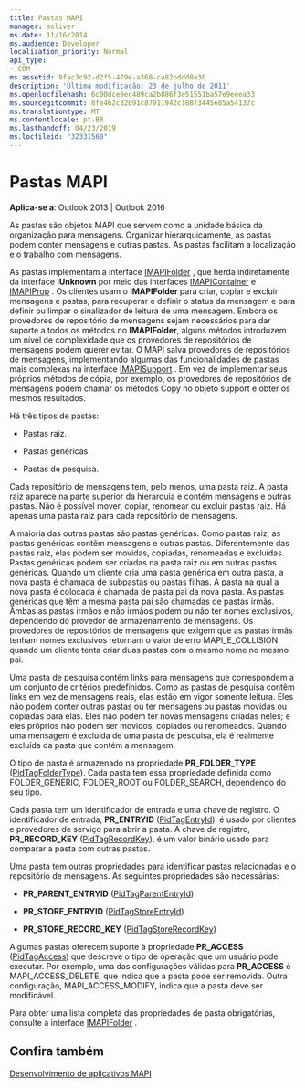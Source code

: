 ```yaml
---
title: Pastas MAPI
manager: soliver
ms.date: 11/16/2014
ms.audience: Developer
localization_priority: Normal
api_type:
- COM
ms.assetid: 8fac3c92-d2f5-479e-a368-ca82bddd8e30
description: 'Última modificação: 23 de julho de 2011'
ms.openlocfilehash: 6c00dce9ec489ca2b886f3e51551ba57e9eeea33
ms.sourcegitcommit: 8fe462c32b91c87911942c188f3445e85a54137c
ms.translationtype: MT
ms.contentlocale: pt-BR
ms.lasthandoff: 04/23/2019
ms.locfileid: "32331560"
---
```

# <a name="mapi-folders"></a>Pastas MAPI

  
  
**Aplica-se a**: Outlook 2013 | Outlook 2016 
  
As pastas são objetos MAPI que servem como a unidade básica da organização para mensagens. Organizar hierarquicamente, as pastas podem conter mensagens e outras pastas. As pastas facilitam a localização e o trabalho com mensagens.
  
As pastas implementam a interface [IMAPIFolder](imapifolderimapicontainer.md) , que herda indiretamente da interface **IUnknown** por meio das interfaces [IMAPIContainer](imapicontainerimapiprop.md) e [IMAPIProp](imapipropiunknown.md) . Os clientes usam o **IMAPIFolder** para criar, copiar e excluir mensagens e pastas, para recuperar e definir o status da mensagem e para definir ou limpar o sinalizador de leitura de uma mensagem. Embora os provedores de repositório de mensagens sejam necessários para dar suporte a todos os métodos no **IMAPIFolder**, alguns métodos introduzem um nível de complexidade que os provedores de repositórios de mensagens podem querer evitar. O MAPI salva provedores de repositórios de mensagens, implementando algumas das funcionalidades de pastas mais complexas na interface [IMAPISupport](imapisupportiunknown.md) . Em vez de implementar seus próprios métodos de cópia, por exemplo, os provedores de repositórios de mensagens podem chamar os métodos Copy no objeto support e obter os mesmos resultados. 
  
Há três tipos de pastas:
  
- Pastas raiz.
    
- Pastas genéricas.
    
- Pastas de pesquisa.
    
Cada repositório de mensagens tem, pelo menos, uma pasta raiz. A pasta raiz aparece na parte superior da hierarquia e contém mensagens e outras pastas. Não é possível mover, copiar, renomear ou excluir pastas raiz. Há apenas uma pasta raiz para cada repositório de mensagens.
  
A maioria das outras pastas são pastas genéricas. Como pastas raiz, as pastas genéricas contêm mensagens e outras pastas. Diferentemente das pastas raiz, elas podem ser movidas, copiadas, renomeadas e excluídas. Pastas genéricas podem ser criadas na pasta raiz ou em outras pastas genéricas. Quando um cliente cria uma pasta genérica em outra pasta, a nova pasta é chamada de subpastas ou pastas filhas. A pasta na qual a nova pasta é colocada é chamada de pasta pai da nova pasta. As pastas genéricas que têm a mesma pasta pai são chamadas de pastas irmãs. Ambas as pastas irmãos e não irmãos podem ou não ter nomes exclusivos, dependendo do provedor de armazenamento de mensagens. Os provedores de repositórios de mensagens que exigem que as pastas irmãs tenham nomes exclusivos retornam o valor de erro MAPI_E_COLLISION quando um cliente tenta criar duas pastas com o mesmo nome no mesmo pai. 
  
Uma pasta de pesquisa contém links para mensagens que correspondem a um conjunto de critérios predefinidos. Como as pastas de pesquisa contêm links em vez de mensagens reais, elas estão em vigor somente leitura. Eles não podem conter outras pastas ou ter mensagens ou pastas movidas ou copiadas para elas. Eles não podem ter novas mensagens criadas neles; e eles próprios não podem ser movidos, copiados ou renomeados. Quando uma mensagem é excluída de uma pasta de pesquisa, ela é realmente excluída da pasta que contém a mensagem.
  
O tipo de pasta é armazenado na propriedade **PR_FOLDER_TYPE** ([PidTagFolderType](pidtagfoldertype-canonical-property.md)). Cada pasta tem essa propriedade definida como FOLDER_GENERIC, FOLDER_ROOT ou FOLDER_SEARCH, dependendo do seu tipo.
  
Cada pasta tem um identificador de entrada e uma chave de registro. O identificador de entrada, **PR_ENTRYID** ([PidTagEntryId](pidtagentryid-canonical-property.md)), é usado por clientes e provedores de serviço para abrir a pasta. A chave de registro, **PR_RECORD_KEY** ([PidTagRecordKey](pidtagrecordkey-canonical-property.md)), é um valor binário usado para comparar a pasta com outras pastas. 
  
Uma pasta tem outras propriedades para identificar pastas relacionadas e o repositório de mensagens. As seguintes propriedades são necessárias:
  
- **PR_PARENT_ENTRYID** ([PidTagParentEntryId](pidtagparententryid-canonical-property.md))
    
- **PR_STORE_ENTRYID** ([PidTagStoreEntryId](pidtagstoreentryid-canonical-property.md))
    
- **PR_STORE_RECORD_KEY** ([PidTagStoreRecordKey](pidtagstorerecordkey-canonical-property.md))
    
Algumas pastas oferecem suporte à propriedade **PR_ACCESS** ([PidTagAccess](pidtagaccess-canonical-property.md)) que descreve o tipo de operação que um usuário pode executar. Por exemplo, uma das configurações válidas para **PR_ACCESS** é MAPI_ACCESS_DELETE, que indica que a pasta pode ser removida. Outra configuração, MAPI_ACCESS_MODIFY, indica que a pasta deve ser modificável. 
  
Para obter uma lista completa das propriedades de pasta obrigatórias, consulte a interface [IMAPIFolder](imapifolderimapicontainer.md) . 
  
## <a name="see-also"></a>Confira também



[Desenvolvimento de aplicativos MAPI](mapi-application-development.md)

